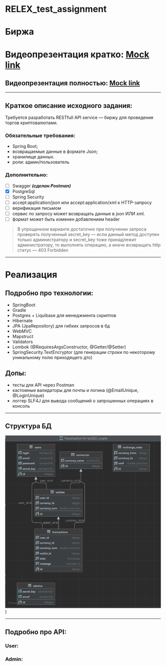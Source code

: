 # RELEX_test_assignment
# Биржа
# Видеопрезентация кратко: [Mock link](https://www.youtube.com/watch?v=oHg5SJYRHA0)
## Видеопрезентация полностью: [Mock link](https://www.youtube.com/watch?v=oHg5SJYRHA0)
***
## Краткое описание исходного задания:
Требуется разработать RESTfull API service — биржу для проведения торгов криптовалютами.
### Обязательные требования:
* Spring Boot;
* возвращаемые данные в формате Json;
* хранилище данных.
* роли: админ/пользователь
### Дополнительно:
- [ ] Swagger ***(сделан Postman)***
- [x] PostgreSql
- [ ] Spring Security
- [ ] accept:application/json или accept:application/xml к HTTP-запросу
- [ ] верификация письмом
- [ ] сервис по запросу может возвращать данные в json ИЛИ xml.
- [ ] формат может быть изменен добавлением header
> В упрощенном варианте достаточно при получении запроса проверять полученный secret_key — если данный метод доступен только администратору и  secret_key тоже принадлежит  администратору, то выполнять операцию, а иначе возвращать http статус — 403 Forbidden
***
# Реализация
## Подробно про технологии:
- SpringBoot
- Gradle
- Postgres + Liquibase для менеджмента скриптов
- Hibernate
- JPA (JpaRepository) для гибких запросов в бд
- WebMVC
- Mapstruct
- Validators
- Lombok (@RequiresArgsConstructor, @Getter/@Setter)
- SpringSecurity.TextEncryptor (для генерации строки по некоторому уникальному полю приходящего дто)

## Допы:
- тесты для API через Postman
- кастомные валидаторы для почты и логина (@EmailUnique, @LoginUnique)
- логгер SLF4J для вывода сообщений о запрошенных операциях в консоль

***

## Структура БД
![img.png](img.png))

***
## Подробно про API:
### User:



### Admin:


